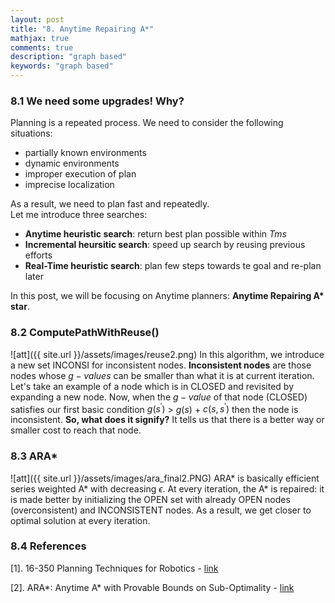 ```yaml
---
layout: post
title: "8. Anytime Repairing A*"
mathjax: true
comments: true
description: "graph based"
keywords: "graph based"
---  
```


### 8.1 We need some upgrades! Why?

Planning is a repeated process. We need to consider the following situations:
* partially known environments
* dynamic environments
* improper execution of plan
* imprecise localization  

As a result, we need to plan fast and repeatedly.  
Let me introduce three searches:
* **Anytime heuristic search**: return best plan possible within $T ms$
* **Incremental heursitic search**: speed up search by reusing previous efforts
* **Real-Time heuristic search**: plan few steps towards te goal and re-plan later  

In this post, we will be focusing on Anytime planners: **Anytime Repairing A\* star**.

### 8.2 ComputePathWithReuse()
![att]({{ site.url }}/assets/images/reuse2.png)
In this algorithm, we introduce a new set INCONSI for inconsistent nodes. **Inconsistent nodes** are those nodes whose $g-values$ can be smaller than what it is at current iteration. Let's take an example of a node which is in CLOSED and revisited by expanding a new node. Now, when the $g-value$ of that node (CLOSED) satisfies our first basic condition $g(s^{'})$ $>$ $g(s)$ + $c(s,s^{'})$ then the node is inconsistent. **So, what does it signify?** It tells us that there is a better way or smaller cost to reach that node. 

### 8.3 ARA\*
![att]({{ site.url }}/assets/images/ara_final2.PNG)
ARA\* is basically efficient series weighted A\* with decreasing $\epsilon$. At every iteration, the A\* is repaired: it is made better by initializing the OPEN set with already OPEN nodes (overconsistent) and INCONSISTENT nodes. As a result, we get closer to optimal solution at every iteration.

### 8.4 References
[1]. 16-350 Planning Techniques for Robotics - [link](http://www.cs.cmu.edu/~maxim/classes/robotplanning/)

[2]. ARA\*: Anytime A\* with Provable Bounds on Sub-Optimality - [link](https://papers.nips.cc/paper/2382-ara-anytime-a-with-provable-bounds-on-sub-optimality.pdf)
